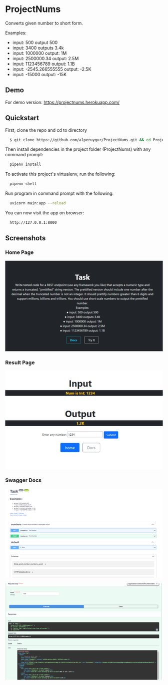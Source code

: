 # ProjectNums
Converts given number to short form.


Examples:
- input: 500 output 500
- input: 3400 outputs 3.4k
- input: 1000000 output: 1M
- input: 2500000.34 output: 2.5M
- input: 1123456789 output: 1.1B
- input: -2545.266555555 output: -2.5K
- input: -15000 output: -15K

## Demo
For demo version:
https://projectnums.herokuapp.com/


## Quickstart

First, clone the repo and cd to directory

```bash
  $ git clone https://github.com/alperuygur/ProjectNums.git && cd ProjectNums
```

Then install dependencies in the project folder (ProjectNums) with any command prompt:

```bash
  pipenv install
```

To activate this project's virtualenv, run the following:

```bash
  pipenv shell
```

Run program in command prompt with the following:
```bash
  uvicorn main:app --reload
```

You can now visit the app on browser:
```bash
  http://127.0.0.1:8000 
```

## Screenshots

### Home Page
![Home page](https://github.com/alperuygur/ProjectNums/blob/master/screenshots/ss1.png?raw=true)

### Result Page
![Numbers](https://github.com/alperuygur/ProjectNums/blob/master/screenshots/ss2.png?raw=true)

### Swagger Docs
![swagger](https://github.com/alperuygur/ProjectNums/blob/master/screenshots/ss3.png?raw=true)

![swagger](https://github.com/alperuygur/ProjectNums/blob/master/screenshots/ss4.png?raw=true)
